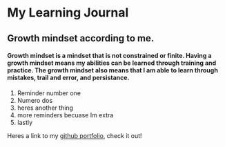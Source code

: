 # My Learning Journal

## Growth mindset according to me. 
#### Growth mindset is a mindset that is not constrained or finite. Having a growth mindset means my abilities can be learned through training and practice. The growth mindset also means that I am able to learn through mistakes, trail and error, and persistance. 


1. Reminder number one
2. Numero dos
3. heres another thing
4. more reminders becuase Im extra
5. lastly

Heres a link to my [github portfolio](https://github.com/rayrobinson6776), check it out!
